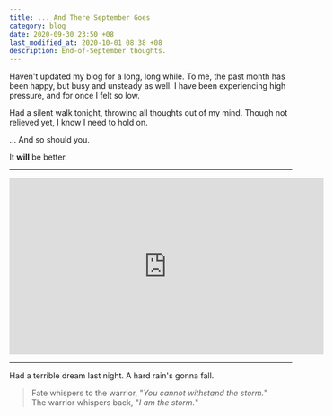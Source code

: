 ```yaml
---
title: ... And There September Goes
category: blog
date: 2020-09-30 23:50 +08
last_modified_at: 2020-10-01 08:38 +08
description: End-of-September thoughts.
---
```


Haven't updated my blog for a long, long while. To me, the past month has been happy, but busy and unsteady as well. I have been experiencing high pressure, and for once I felt so low.

Had a silent walk tonight, throwing all thoughts out of my mind. Though not relieved yet, I know I need to hold on.

... And so should you.

It **will** be better.

<hr>

<div class="video-container-wrapper"><div class="video-container"><iframe width="560" height="315" src="https://www.youtube.com/embed/YLp2cW7ICCU" frameborder="0" allow="accelerometer; autoplay; clipboard-write; encrypted-media; gyroscope; picture-in-picture" allowfullscreen></iframe></div></div>

<hr>

Had a terrible dream last night. A hard rain's gonna fall.

> Fate whispers to the warrior, "*You cannot withstand the storm.*"  
> The warrior whispers back, "*I am the storm.*"
